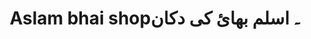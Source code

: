 ---
title: "Aslam bhai shop۔ اسلم بھائ کی دکان"
url: /karachi/aslam-bhai-shop-slm-bhy-khy-dkhn/
shop: general
---